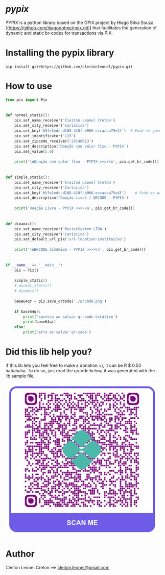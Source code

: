 # _pypix_

PYPIX is a python library based on the GPIX project by Hiago Silva Souza [(https://github.com/hiagodotme/gpix.git)] that facilitates the generation of dynamic and static br-codes for transactions via PIX.
# Installing the pypix library

```pip install git+https://github.com/cleitonleonel/pypix.git```

# How to use

```python
from pix import Pix


def normal_static():
    pix.set_name_receiver('Cleiton Leonel Creton')
    pix.set_city_receiver('Cariacica')
    pix.set_key('b5fe1edc-d108-410f-b966-eccaaca75e4f')  # Pode-se passar uma chave tipo cpf, telefone, e-mail ou aleatória
    pix.set_identificator('123')
    pix.set_zipcode_receiver('29148613')
    pix.set_description('Doação com valor fixo - PYPIX')
    pix.set_value(5.0)

    print('\nDoação com valor fixo - PYPIX >>>>\n', pix.get_br_code())


def simple_static():
    pix.set_name_receiver('Cleiton Leonel Creton')
    pix.set_city_receiver('Cariacica')
    pix.set_key('b5fe1edc-d108-410f-b966-eccaaca75e4f')    # Pode-se passar uma chave tipo cpf, telefone, e-mail ou aleatória
    pix.set_description('Doação Livre / QRCODE - PYPIX')

    print('Doação Livre - PYPIX >>>>\n', pix.get_br_code())


def dinamic():
    pix.set_name_receiver('MasterSystem LTDA')
    pix.set_city_receiver('Cariacica')
    pix.set_default_url_pix('url-location-instituicao')

    print('\nBRCODE dinâmico - PYPIX >>>>\n', pix.get_br_code())


if __name__ == '__main__':
    pix = Pix()

    simple_static()
    # normal_static()
    # dinamic()

    base64qr = pix.save_qrcode('./qrcode.png')

    if base64qr:
        print('sucesso ao salvar qr-code estático')
        print(base64qr)
    else:
        print('erro ao salvar qr-code')
```

# Did this lib help you?

If this lib lets you feel free to make a donation =), it can be R $ 0.50 hahahaha. To do so, just read the qrcode below, it was generated with the lib sample file.

![QRCode Doação](https://github.com/cleitonleonel/pypix/blob/master/qrcode.png?raw=true)

# Author

Cleiton Leonel Creton ==> cleiton.leonel@gmail.com